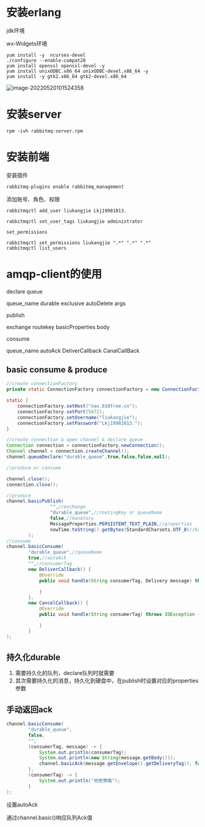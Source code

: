 # 安装erlang

jdk环境

wx-Widgets环境

```
yum install -y  ncurses-devel
./configure --enable-compat28
yum install openssl openssl-devel -y
yum install unixODBC.x86_64 unixODBC-devel.x86_64 -y
yum install -y gtk2.x86_64 gtk2-devel.x86_64
```

![image-20220520101524358](C:\Users\LIUKANGJIE\AppData\Roaming\Typora\typora-user-images\image-20220520101524358.png)

# 安装server

```shell
rpm -ivh rabbitmq-server.rpm
```

# 安装前端

安装插件

```bash
rabbitmq-plugins enable rabbitmq_management
```

添加账号、角色、权限

```shell
rabbitmqctl add_user liukangjie Lkj19981013.

rabbitmqctl set_user_tags liukangjie administrator

set_permissions

rabbitmqctl set_permissions liukangjie ".*" ".*" ".*"
rabbitmqctl list_users 
```

# amqp-client的使用

declare queue

 queue_name durable exclusive autoDelete args

publish

exchange routekey basicProperties body

consume

queue_name autoAck DeliverCallback CanalCallBack

## basic consume & produce

```java
//create connectionFactory
private static ConnectionFactory connectionFactory = new ConnectionFactory();

static {
    connectionFactory.setHost("nas.010free.cn");
    connectionFactory.setPort(5672);
    connectionFactory.setUsername("liukangjie");
    connectionFactory.setPassword("Lkj19981013.");
}

//create connection & open channel & declare queue
Connection connection = connectionFactory.newConnection();
Channel channel = connection.createChannel();
channel.queueDeclare("durable_queue",true,false,false,null);

//produce or consume

channel.close();
connection.close();
```



```java
//produce
channel.basicPublish(
                "",//exchange
                "durable_queue",//routingKey or queueName
                false,//manatory
                MessageProperties.PERSISTENT_TEXT_PLAIN,//properties
                nowTime.toString().getBytes(StandardCharsets.UTF_8)//body
        );
//consume
channel.basicConsume(
        "durable_queue",//queueName
        true,//autoAck
        "",//consumerTag
        new DeliverCallback() {
            @Override
            public void handle(String consumerTag, Delivery message) throws IOException {

            }
        },
        new CancelCallback() {
            @Override
            public void handle(String consumerTag) throws IOException {

            }
        }
);
```

## 持久化durable

1. 需要持久化的队列，declare队列时就需要
2. 其次需要持久化的消息，持久化到硬盘中，在publish时设置对应的properties参数

## 手动返回ack

```java
channel.basicConsume(
        "durable_queue",
        false,
        "",
        (consumerTag, message) -> {
            System.out.println(consumerTag);
            System.out.println(new String(message.getBody()));
            channel.basicAck(message.getEnvelope().getDeliveryTag(), false);
        },
        (consumerTag) -> {
            System.out.println("拒绝策略");
        }
);
```

设置autoAck

通过channel.basic()响应队列Ack值

